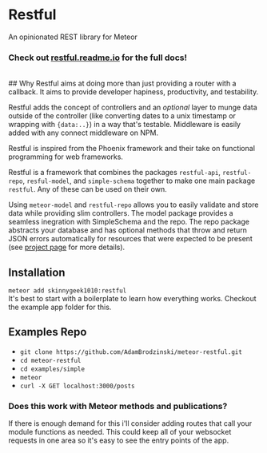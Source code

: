 # Restful
An opinionated REST library for Meteor

### Check out **[restful.readme.io](https://restful.readme.io/docs)** for the full docs!

<br>
## Why
Restful aims at doing more than just providing a router with a callback. It aims to provide developer hapiness, productivity, and testability.

Restful adds the concept of controllers and an *optional* layer to munge data outside of the controller (like converting dates to a unix timestamp or wrapping with `{data:..}`) in a way that's testable. Middleware is easily added with any connect middleware on NPM.

Restful is inspired from the Phoenix framework and their take on functional programming for web frameworks.

Restful is a framework that combines the packages `restful-api`, `restful-repo`, `resful-model`, and `simple-schema` together to make one main package `restful`. Any of these can be used on their own.


Using `meteor-model` and `restful-repo` allows you to easily validate and store data while providing slim controllers. The model package provides a seamless inegration with SimpleSchema and the repo. The repo package abstracts your database and has optional methods that throw and return JSON errors automatically for resources that were expected to be present (see [project page](#) for more details).



## Installation
`meteor add skinnygeek1010:restful`  
It's best to start with a boilerplate to learn how everything works. Checkout the example app folder for this.

## Examples Repo
- `git clone https://github.com/AdamBrodzinski/meteor-restful.git`  
- `cd meteor-restful`  
- `cd examples/simple`  
- `meteor`  
- `curl -X GET localhost:3000/posts`  



### Does this work with Meteor methods and publications?

If there is enough demand for this i'll consider adding routes that call your module functions as needed. This could keep all of your websocket requests in one area so it's easy to see the entry points of the app.
